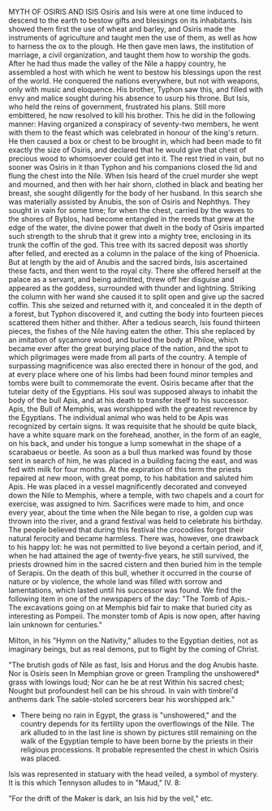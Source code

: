 MYTH OF OSIRIS AND ISIS
  Osiris and Isis were at one time induced to descend to the earth
  to bestow gifts and blessings on its inhabitants. Isis showed them
  first the use of wheat and barley, and Osiris made the instruments
  of agriculture and taught men the use of them, as well as how to
  harness the ox to the plough. He then gave men laws, the institution
  of marriage, a civil organization, and taught them how to worship
  the gods. After he had thus made the valley of the Nile a happy
  country, he assembled a host with which he went to bestow his
  blessings upon the rest of the world. He conquered the nations
  everywhere, but not with weapons, only with music and eloquence. His
  brother, Typhon saw this, and filled with envy and malice sought
  during his absence to usurp his throne. But Isis, who held the reins
  of government, frustrated his plans. Still more embittered, he now
  resolved to kill his brother. This he did in the following manner:
  Having organized a conspiracy of seventy-two members, he went with
  them to the feast which was celebrated in honour of the king's return.
  He then caused a box or chest to be brought in, which had been made to
  fit exactly the size of Osiris, and declared that he would give that
  chest of precious wood to whomsoever could get into it. The rest tried
  in vain, but no sooner was Osiris in it than Typhon and his companions
  closed the lid and flung the chest into the Nile. When Isis heard of
  the cruel murder she wept and mourned, and then with her hair shorn,
  clothed in black and beating her breast, she sought diligently for the
  body of her husband. In this search she was materially assisted by
  Anubis, the son of Osiris and Nephthys. They sought in vain for some
  time; for when the chest, carried by the waves to the shores of
  Byblos, had become entangled in the reeds that grew at the edge of the
  water, the divine power that dwelt in the body of Osiris imparted such
  strength to the shrub that it grew into a mighty tree, enclosing in
  its trunk the coffin of the god. This tree with its sacred deposit was
  shortly after felled, and erected as a column in the palace of the
  king of Phoenicia. But at length by the aid of Anubis and the sacred
  birds, Isis ascertained these facts, and then went to the royal
  city. There she offered herself at the palace as a servant, and
  being admitted, threw off her disguise and appeared as the goddess,
  surrounded with thunder and lightning. Striking the column with her
  wand she caused it to split open and give up the sacred coffin. This
  she seized and returned with it, and concealed it in the depth of a
  forest, but Typhon discovered it, and cutting the body into fourteen
  pieces scattered them hither and thither. After a tedious search, Isis
  found thirteen pieces, the fishes of the Nile having eaten the
  other. This she replaced by an imitation of sycamore wood, and
  buried the body at Philoe, which became ever after the great burying
  place of the nation, and the spot to which pilgrimages were made
  from all parts of the country. A temple of surpassing magnificence was
  also erected there in honour of the god, and at every place where
  one of his limbs had been found minor temples and tombs were built
  to commemorate the event. Osiris became after that the tutelar deity
  of the Egyptians. His soul was supposed always to inhabit the body
  of the bull Apis, and at his death to transfer itself to his
  successor.
  Apis, the Bull of Memphis, was worshipped with the greatest
  reverence by the Egyptians. The individual animal who was held to be
  Apis was recognized by certain signs. It was requisite that he
  should be quite black, have a white square mark on the forehead,
  another, in the form of an eagle, on his back, and under his tongue
  a lump somewhat in the shape of a scarabaeus or beetle. As soon as a
  bull thus marked was found by those sent in search of him, he was
  placed in a building facing the east, and was fed with milk for four
  months. At the expiration of this term the priests repaired at new
  moon, with great pomp, to his habitation and saluted him Apis. He
  was placed in a vessel magnificently decorated and conveyed down the
  Nile to Memphis, where a temple, with two chapels and a court for
  exercise, was assigned to him. Sacrifices were made to him, and once
  every year, about the time when the Nile began to rise, a golden cup
  was thrown into the river, and a grand festival was held to
  celebrate his birthday. The people believed that during this
  festival the crocodiles forgot their natural ferocity and became
  harmless. There was, however, one drawback to his happy lot: he was
  not permitted to live beyond a certain period, and if, when he had
  attained the age of twenty-five years, he still survived, the
  priests drowned him in the sacred cistern and then buried him in the
  temple of Serapis. On the death of this bull, whether it occurred in
  the course of nature or by violence, the whole land was filled with
  sorrow and lamentations, which lasted until his successor was found.
  We find the following item in one of the newspapers of the day:
  "The Tomb of Apis.- The excavations going on at Memphis bid fair
  to make that buried city as interesting as Pompeii. The monster tomb
  of Apis is now open, after having lain unknown for centuries."

  Milton, in his "Hymn on the Nativity," alludes to the Egyptian
  deities, not as imaginary beings, but as real demons, put to flight by
  the coming of Christ.

  "The brutish gods of Nile as fast,
  Isis and Horus and the dog Anubis haste.
  Nor is Osiris seen
  In Memphian grove or green
  Trampling the unshowered* grass with lowings loud;
  Nor can he be at rest
  Within his sacred chest;
  Nought but profoundest hell can be his shroud.
  In vain with timbrel'd anthems dark
  The sable-stoled sorcerers bear his worshipped ark."

  * There being no rain in Egypt, the grass is "unshowered," and the
  country depends for its fertility upon the overflowings of the Nile.
  The ark alluded to in the last line is shown by pictures still
  remaining on the walk of the Egyptian temple to have been borne by the
  priests in their religious processions. It probable represented the
  chest in which Osiris was placed.

  Isis was represented in statuary with the head veiled, a symbol of
  mystery. It is this which Tennyson alludes to in "Maud," IV. 8:

  "For the drift of the Maker is dark, an Isis hid by the veil," etc.